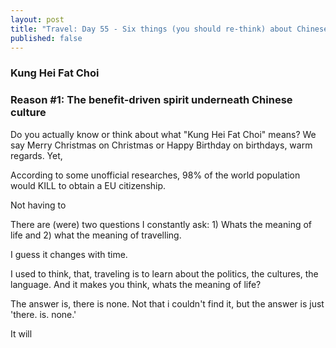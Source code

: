 ```yaml
---
layout: post
title: "Travel: Day 55 - Six things (you should re-think) about Chinese New Year"
published: false
---
```

### Kung Hei Fat Choi

### Reason #1: The benefit-driven spirit underneath Chinese culture

Do you actually know or think about what "Kung Hei Fat Choi" means? We say Merry Christmas on Christmas or Happy Birthday on birthdays, warm regards. Yet, 

According to some unofficial researches, 98% of the world population would KILL to obtain a EU citizenship. 

Not having to 

There are (were) two questions I constantly ask: 1) Whats the meaning of life and 2) what the meaning of travelling.

I guess it changes with time.

I used to think, that, traveling is to learn about the politics, the cultures, the language. And it makes you think, whats the meaning of life? 

The answer is, there is none. Not that i couldn't find it, but the answer is just 'there. is. none.'

It will


<!--more-->

